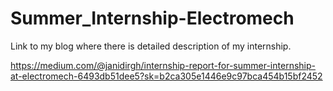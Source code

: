 # Summer_Internship-Electromech

Link to my blog where there is detailed description of my internship.

https://medium.com/@janidirgh/internship-report-for-summer-internship-at-electromech-6493db51dee5?sk=b2ca305e1446e9c97bca454b15bf2452

